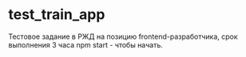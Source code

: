 # test_train_app
Тестовое задание в РЖД на позицию frontend-разработчика, срок выполнения 3 часа
npm start - чтобы начать.
